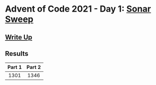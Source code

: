 # Advent of Code 2021 - Day 1: [Sonar Sweep](https://adventofcode.com/2021/day/1)

## [Write Up](https://github.com/CodingAP/advent-of-code/blob/main/writeups/2021/day1_writeup.md)
## Results
| Part 1 | Part 2 | 
|:---:|:---:|
| 1301 | 1346 |